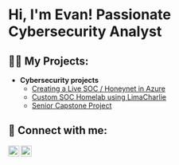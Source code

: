 <h1>Hi, I'm Evan! Passionate Cybersecurity Analyst</h1>
<h2>👨‍💻 My Projects:</h2>

- <b>Cybersecurity projects</b>
  - [Creating a Live SOC / Honeynet in Azure](https://github.com/most-e/Azure-SOC)
  - [Custom SOC Homelab using LimaCharlie](https://github.com/most-e/CustomSOC)
  - [Senior Capstone Project](https://github.com/most-e/Capstone)

<h2> 🤳 Connect with me:</h2>

[<img align="left" alt="EvanMostowski | Website" width="22px" src="https://upload.wikimedia.org/wikipedia/commons/c/c4/Globe_icon.svg" />][website]
[<img align="left" alt="EvanMostowski | LinkedIn" width="22px" src="https://cdn.jsdelivr.net/npm/simple-icons@v3/icons/linkedin.svg" />][linkedin]

[Website]: https://evanmost.tech
[linkedin]: https://www.linkedin.com/in/evan-mostowski
